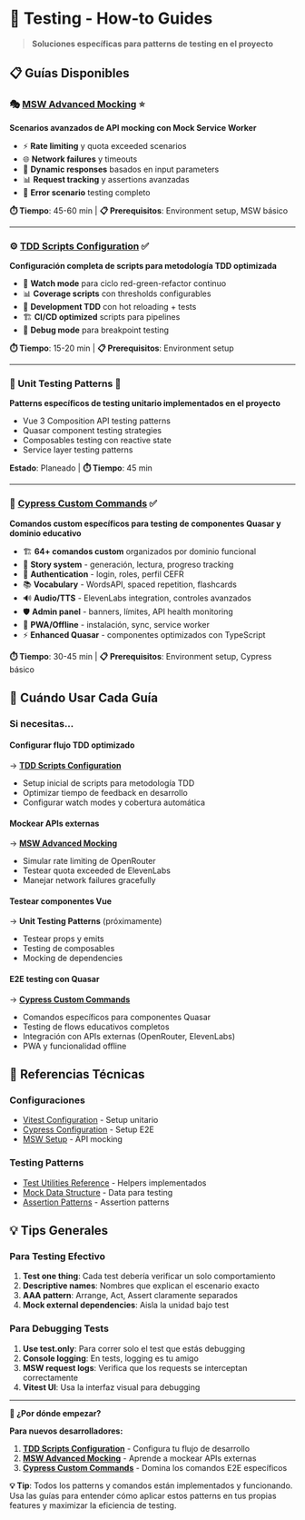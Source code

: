 # 🧪 Testing - How-to Guides

> **Soluciones específicas para patterns de testing en el proyecto**

## 📋 Guías Disponibles

### **🎭 [MSW Advanced Mocking](./msw-advanced-mocking.md)** ⭐
**Scenarios avanzados de API mocking con Mock Service Worker**

- ⚡ **Rate limiting** y quota exceeded scenarios
- 🌐 **Network failures** y timeouts  
- 🎯 **Dynamic responses** basados en input parameters
- 📊 **Request tracking** y assertions avanzadas
- 🔧 **Error scenario** testing completo

**⏱️ Tiempo**: 45-60 min | **📋 Prerequisitos**: Environment setup, MSW básico

---

### **⚙️ [TDD Scripts Configuration](./tdd-scripts-setup.md)** ✅
**Configuración completa de scripts para metodología TDD optimizada**

- 🔄 **Watch mode** para ciclo red-green-refactor continuo
- 📊 **Coverage scripts** con thresholds configurables  
- 🚀 **Development TDD** con hot reloading + tests
- 🏗️ **CI/CD optimized** scripts para pipelines
- 🐛 **Debug mode** para breakpoint testing

**⏱️ Tiempo**: 15-20 min | **📋 Prerequisitos**: Environment setup

---

### **📏 Unit Testing Patterns** 🚧
**Patterns específicos de testing unitario implementados en el proyecto**

- Vue 3 Composition API testing patterns
- Quasar component testing strategies
- Composables testing con reactive state
- Service layer testing patterns

**Estado**: Planeado | **⏱️ Tiempo**: 45 min

---

### **🎯 [Cypress Custom Commands](./cypress-custom-commands.md)** ✅
**Comandos custom específicos para testing de componentes Quasar y dominio educativo**

- 🏗️ **64+ comandos custom** organizados por dominio funcional
- 📖 **Story system** - generación, lectura, progreso tracking
- 🔐 **Authentication** - login, roles, perfil CEFR
- 📚 **Vocabulary** - WordsAPI, spaced repetition, flashcards
- 🔊 **Audio/TTS** - ElevenLabs integration, controles avanzados
- 🛡️ **Admin panel** - banners, límites, API health monitoring
- 📱 **PWA/Offline** - instalación, sync, service worker
- ⚡ **Enhanced Quasar** - componentes optimizados con TypeScript

**⏱️ Tiempo**: 30-45 min | **📋 Prerequisitos**: Environment setup, Cypress básico

## 🎯 Cuándo Usar Cada Guía

### **Si necesitas...**

#### **Configurar flujo TDD optimizado**
→ **[TDD Scripts Configuration](./tdd-scripts-setup.md)**
- Setup inicial de scripts para metodología TDD
- Optimizar tiempo de feedback en desarrollo
- Configurar watch modes y cobertura automática

#### **Mockear APIs externas**
→ **[MSW Advanced Mocking](./msw-advanced-mocking.md)**
- Simular rate limiting de OpenRouter
- Testear quota exceeded de ElevenLabs  
- Manejar network failures gracefully

#### **Testear componentes Vue**
→ **Unit Testing Patterns** (próximamente)
- Testear props y emits
- Testing de composables
- Mocking de dependencies

#### **E2E testing con Quasar**
→ **[Cypress Custom Commands](./cypress-custom-commands.md)**  
- Comandos específicos para componentes Quasar
- Testing de flows educativos completos
- Integración con APIs externas (OpenRouter, ElevenLabs)
- PWA y funcionalidad offline

## 🔗 Referencias Técnicas

### **Configuraciones**
- [Vitest Configuration](../../reference/configurations/vitest-config.md) - Setup unitario
- [Cypress Configuration](../../reference/configurations/cypress-config.md) - Setup E2E
- [MSW Setup](../../reference/configurations/msw-setup.md) - API mocking

### **Testing Patterns**
- [Test Utilities Reference](../../reference/testing-patterns/test-utilities.md) - Helpers implementados
- [Mock Data Structure](../../reference/testing-patterns/mock-data.md) - Data para testing
- [Assertion Patterns](../../reference/testing-patterns/assertion-patterns.md) - Assertion patterns

## 💡 Tips Generales

### **Para Testing Efectivo**
1. **Test one thing**: Cada test debería verificar un solo comportamiento
2. **Descriptive names**: Nombres que explican el escenario exacto
3. **AAA pattern**: Arrange, Act, Assert claramente separados
4. **Mock external dependencies**: Aisla la unidad bajo test

### **Para Debugging Tests**
1. **Use test.only**: Para correr solo el test que estás debugging
2. **Console logging**: En tests, logging es tu amigo  
3. **MSW request logs**: Verifica que los requests se interceptan correctamente
4. **Vitest UI**: Usa la interfaz visual para debugging

---

**🚀 ¿Por dónde empezar?**

**Para nuevos desarrolladores:**
1. **[TDD Scripts Configuration](./tdd-scripts-setup.md)** - Configura tu flujo de desarrollo
2. **[MSW Advanced Mocking](./msw-advanced-mocking.md)** - Aprende a mockear APIs externas  
3. **[Cypress Custom Commands](./cypress-custom-commands.md)** - Domina los comandos E2E específicos

**💡 Tip**: Todos los patterns y comandos están implementados y funcionando. Usa las guías para entender cómo aplicar estos patterns en tus propias features y maximizar la eficiencia de testing.